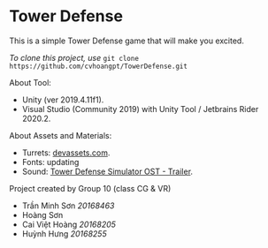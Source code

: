 # Tower Defense
This is a simple Tower Defense game that will make you excited.

*To clone this project, use* `git clone https://github.com/cvhoangpt/TowerDefense.git`

About Tool:
- Unity (ver 2019.4.11f1).
- Visual Studio (Community 2019) with Unity Tool / Jetbrains Rider 2020.2.

About Assets and Materials: 
- Turrets: [devassets.com](https://devassets.com/assets/tower-defense-assets/).
- Fonts: updating
- Sound: [Tower Defense Simulator OST - Trailer](https://youtu.be/4fnCBAAeGMM).

Project created by Group 10 (class CG & VR)
- Trần Minh Sơn *20168463*
- Hoàng Sơn
- Cai Việt Hoàng *20168205*
- Huỳnh Hưng *20168255*